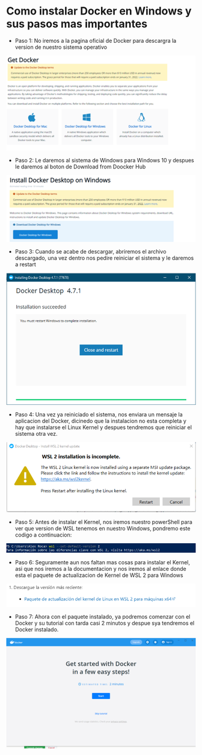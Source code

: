 # Como instalar Docker en Windows y sus pasos mas importantes

* Paso 1: No iremos a la pagina oficial de Docker para descargra la version de nuestro sistema operativo

![SO](https://github.com/AlejandroRocaMateu/Docker_Windows/blob/9ab1a44c87d057fe0fb18c3f52a8256d8e03ed09/1.PNG)



* Paso 2: Le daremos al sistema de Windows para Windows 10 y despues le daremos al boton de Download from Doocker Hub

![Descargar](https://github.com/AlejandroRocaMateu/Docker_Windows/blob/f7cb1c8fcc479ff3cc5d1ee25a04a05b017feb79/2.PNG)


* Paso 3: Cuando se acabe de descargar, abriremos el archivo descargado, una vez dentro nos pedire reiniciar el sistema y le daremos a restart

![Reiniciar](https://github.com/AlejandroRocaMateu/Docker_Windows/blob/85efcef8e746905a0833fd28eba1605bb63e57d7/3.PNG)

* Paso 4: Una vez ya reiniciado el sistema, nos enviara un mensaje la aplicacion del Docker, dicinedo que la instalacion no esta completa y hay que instalarse el Linux Kernel y despues tendremos que reiniciar el sistema otra vez.

![Aviso](https://github.com/AlejandroRocaMateu/Docker_Windows/blob/5caf712571466f946b076b617f5e208ad1e0be7f/4.PNG)

* Paso 5: Antes de instalar el Kernel, nos iremos  nuestro powerShell para ver que version de WSL tenemos en nuestro Windows, pondremo este codigo a continuacion:

![Codigo](https://github.com/AlejandroRocaMateu/Docker_Windows/blob/41a8966bc1267043e7c39528eb81e41a3076309f/5.PNG)

* Paso 6: Seguramente aun nos faltan mas cosas para instalar el Kernel, asi que nos iremos a la documentacion y nos iremos al enlace donde esta el paquete de actualizacion de Kernel de WSL 2 para Windows

![Paquete](https://github.com/AlejandroRocaMateu/Docker_Windows/blob/2a7f632ebff755c054db66bb155195f422b53164/6.PNG)

* Paso 7: Ahora con el paquete instalado, ya podremos comenzar con el Docker y su tutorial con tarda casi 2 minutos y despue sya tendremos el Docker instalado.

![DOCKER](https://github.com/AlejandroRocaMateu/Docker_Windows/blob/07e720d9caa77f65c2c76bcf2e2b66228bed4625/7.PNG)

